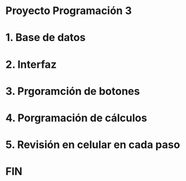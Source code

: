 # Proyecto Programación 3
# 1. Base de datos
# 2. Interfaz
# 3. Prgoramción de botones
# 4. Porgramación de cálculos
# 5. Revisión en celular en cada paso
# FIN
